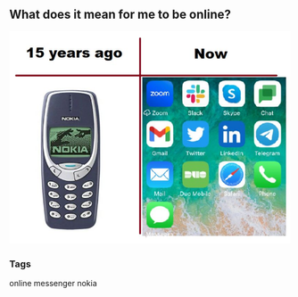 ## What does it mean for me to be online?

<img src="./Images/BeingOnline.jpg" alt="TBD" />

### Tags
online messenger nokia